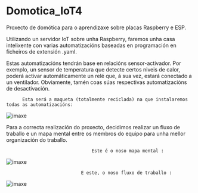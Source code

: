 # Domotica_IoT4
Proxecto de domótica para o aprendizaxe sobre placas Raspberry e ESP.

Utilizando un servidor IoT sobre unha Raspberry, faremos unha casa intelixente con varias automatizacións baseadas en programación en ficheiros de extensión .yaml.

Estas automatizacións tendrán base en relacións sensor-activador. Por exemplo, un sensor de temperatura que detecte certos niveis de calor, poderá activar automáticamente un relé que, á sua vez, estará conectado a un ventilador. Obviamente, tamén coas súas respectivas automatizacións de desactivación.
                            
          Esta será a maqueta (totalmente reciclada) na que instalaremos todas as automatizacións:
![imaxe](https://user-images.githubusercontent.com/129267156/235866331-bed1aa4a-9fd3-4e83-a247-ff30ceac1f51.png)


Para a correcta realización do proxecto, decidimos realizar un fluxo de traballo e un mapa mental entre os membros do equipo para unha mellor organización do traballo.

                                    Este é o noso mapa mental :

![imaxe](https://user-images.githubusercontent.com/129267156/235868421-fa19e1c3-6826-4cca-8e32-3e3d2ceb917b.png)

                                E este, o noso fluxo de traballo :
                                                
![imaxe](https://user-images.githubusercontent.com/129267156/235869151-fcc0175a-c4fe-49d4-b6de-1caadf519fc7.png)
